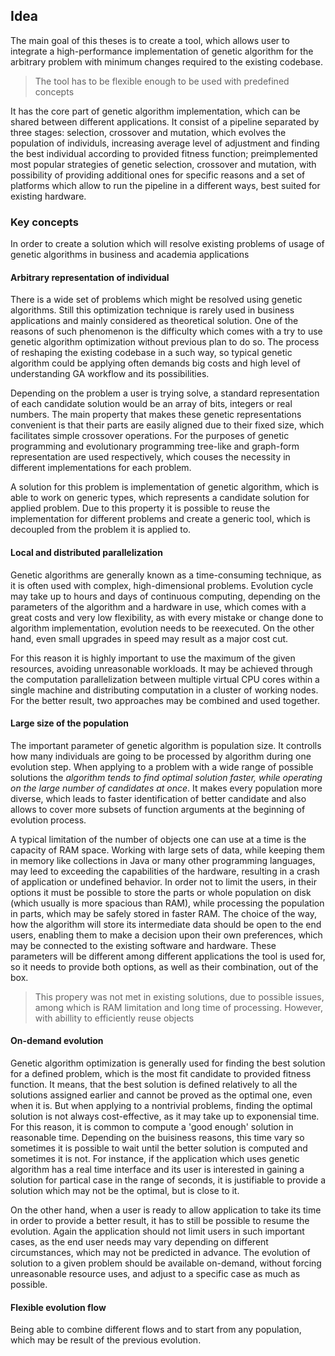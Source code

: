 ## Idea

The main goal of this theses is to create a tool, which allows user to integrate a high-performance implementation of genetic algorithm for the arbitrary problem with minimum changes required to the existing codebase.
> The tool has to be flexible enough to be used with predefined concepts  

It has the core part of genetic algorithm implementation, which can be shared between different applications. It consist of a pipeline separated by three stages: selection, crossover and mutation, which evolves the population of individuls, increasing average level of adjustment and finding the best individual according to provided fitness function; preimplemented most popular strategies of genetic selection, crossover and mutation, with possibility of providing additional ones for specific reasons and a set of platforms which allow to run the pipeline in a different ways, best suited for existing hardware.


### Key concepts
[comment]: # (ToDo - add description)
In order to create a solution which will resolve existing problems of usage of genetic algorithms in business and academia applications

#### Arbitrary representation of individual
There is a wide set of problems which might be resolved using genetic algorithms. Still this optimization technique is rarely used in business applications and mainly considered as theoretical solution. One of the reasons of such phenomenon is the difficulty which comes with a try to use genetic algorithm optimization without previous plan to do so. The process of reshaping the existing codebase in a such way, so typical genetic algorithm could be applying often demands big costs and high level of understanding GA workflow and its possibilities. 

Depending on the problem a user is trying solve, a standard representation of each candidate solution would be an array of bits, integers or real numbers. The main property that makes these genetic representations convenient is that their parts are easily aligned due to their fixed size, which facilitates simple crossover operations. For the purposes of genetic programming and evolutionary programming tree-like and graph-form representation are used respectively, which couses the necessity in different implementations for each problem.

A solution for this problem is implementation of genetic algorithm, which is able to work on generic types, which represents a candidate solution for applied problem. Due to this property it is possible to reuse the implementation for different problems and create a generic tool, which is decoupled from the problem it is applied to.

#### Local and distributed parallelization
Genetic algorithms are generally known as a time-consuming technique, as it is often used with complex, high-dimensional problems. Evolution cycle may take up to hours and days of continuous computing, depending on the parameters of the algorithm and a hardware in use, which comes with a great costs and very low flexibility, as with every mistake or change done to algorithm implementation, evolution needs to be reexecuted. On the other hand, even small upgrades in speed may result as a major cost cut.

For this reason it is highly important to use the maximum of the given resources, avoiding unreasonable workloads. It may be achieved through the computation parallelization between multiple virtual CPU cores within a single machine and distributing computation in a cluster of working nodes. For the better result, two approaches may be combined and used together.

[comment]: # (May be expanded)

#### Large size of the population
The important parameter of genetic algorithm is population size. It controlls how many individuals are going to be processed by algorithm during one evolution step. When applying to a problem with a wide range of possible solutions the *algorithm tends to find optimal solution faster, while operating on the large number of candidates at once*. It makes  every population more diverse, which leads to faster identification of better candidate and also allows to cover more subsets of function arguments at the beginning of evolution process.

A typical limitation of the number of objects one can use at a time is the capacity of RAM space. Working with large sets of data, while keeping them in memory like collections in Java or many other programming languages, may leed to exceeding the capabilities of the hardware, resulting in a crash of application or undefined behavior. In order not to limit the users, in their options it must be possible to store the parts or whole population on disk (which usually is more spacious than RAM), while processing the population in parts, which may be safely stored in faster RAM. The choice of the way, how the algorithm will store its intermediate data should be open to the end users, enabling them to make a decision upon their own preferences, which may be connected to the existing software and hardware. These parameters will be different among different applications the tool is used for, so it needs to provide both options, as well as their combination, out of the box.

>This propery was not met in existing solutions, due to possible issues, among which is RAM limitation and long time of processing. However, with abillity to efficiently reuse objects

#### On-demand evolution
Genetic algorithm optimization is generally used for finding the best solution for a defined problem, which is the most fit candidate to provided fitness function. It means, that the best solution is defined relatively to all the solutions assigned earlier and cannot be proved as the optimal one, even when it is. But when applying to a nontrivial problems, finding the optimal solution is not always cost-effective, as it may take up to exponensial time. For this reason, it is common to compute a 'good enough' solution in reasonable time. Depending on the buisiness reasons, this time vary so sometimes it is possible to wait until the better solution is computed and sometimes it is not. For instance, if the application which uses genetic algorithm has a real time interface and its user is interested in gaining a solution for partical case in the range of seconds, it is justifiable to provide a solution which may not be the optimal, but is close to it. 

On the other hand, when a user is ready to allow application to take its time in order to provide a better result, it has to still be possible to resume the evolution. Again the application should not limit users in such important cases, as the end user needs may vary depending on different circumstances, which may not be predicted in advance. The evolution of solution to a given problem should be available on-demand, without forcing unreasonable resource uses, and adjust to a specific case as much as possible.

[comment]: # (May be edited [last chapter])

#### Flexible evolution flow
Being able to combine different flows and to start from any population, which may be result of the previous evolution.